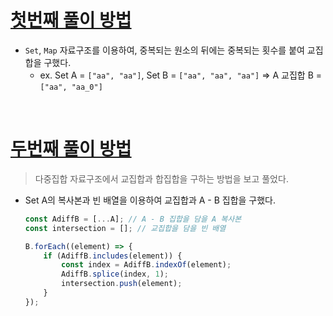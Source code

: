 

# [첫번째 풀이 방법](https://github.com/YuHyun-P/algorithm/commit/a9cf97d2020cd26438ce22919e60051646cbfa72#diff-03322e0b520d48449d73e76c402c9e4d668367ae15df03a211c35f32494b1c5c)
- `Set`, `Map` 자료구조를 이용하여, 중복되는 원소의 뒤에는 중복되는 횟수를 붙여 교집합을 구했다.
  - ex. Set A = `["aa", "aa"]`, Set B = `["aa", "aa", "aa"]` ⇒ A 교집합 B = `["aa", "aa_0"]`

<br />

# [두번째 풀이 방법](https://github.com/YuHyun-P/algorithm/blob/main/%ED%94%84%EB%A1%9C%EA%B7%B8%EB%9E%98%EB%A8%B8%EC%8A%A4/lv2/17677.%E2%80%85%EF%BC%BB1%EC%B0%A8%EF%BC%BD%E2%80%85%EB%89%B4%EC%8A%A4%E2%80%85%ED%81%B4%EB%9F%AC%EC%8A%A4%ED%84%B0%EB%A7%81/%EF%BC%BB1%EC%B0%A8%EF%BC%BD%E2%80%85%EB%89%B4%EC%8A%A4%E2%80%85%ED%81%B4%EB%9F%AC%EC%8A%A4%ED%84%B0%EB%A7%81.js)
> 다중집합 자료구조에서 교집합과 합집합을 구하는 방법을 보고 풀었다.
- Set A의 복사본과 빈 배열을 이용하여 교집합과 A - B 집합을 구했다.
  ```js
  const AdiffB = [...A]; // A - B 집합을 담을 A 복사본
  const intersection = []; // 교집합을 담을 빈 배열
  
  B.forEach((element) => {
      if (AdiffB.includes(element)) {
          const index = AdiffB.indexOf(element);
          AdiffB.splice(index, 1);
          intersection.push(element);
      }
  });
  ```
